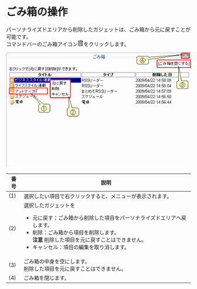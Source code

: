 # ごみ箱の操作

パーソナライズドエリアから削除したガジェットは、ごみ箱から元に戻すことが可能です。  
コマンドバーのごみ箱アイコン![ごみ箱アイコン][Trash icon]をクリックします。

![ごみ箱の画面][Trash Box]

<table>
    <thead>
        <tr>
            <th>番号</th><th>説明</th>
        </tr>
    </thead>
    <tbody>
        <tr>
            <td>(1)</td>
            <td>
                選択したい項目で右クリックすると、メニューが表示されます。
            </td>
        </tr>
        <tr>
            <td>(2)</td>
            <td>
                選択したガジェットを
                <ul>
                    <li>元に戻す：ごみ箱から削除した項目をパーソナライズドエリアへ戻します。</li>
                    <li>
                        削除：ごみ箱から項目を削除します。<br>
                        <strong>注意</strong> 削除した項目を元に戻すことはできません。
                    </li>
                    <li>キャンセル：項目の編集を取り消します。</li>
                </ul>
            </td>
        </tr>
        <tr>
            <td>(3)</td>
            <td>
                ごみ箱の中身を空にします。<br>
                削除した項目を元に戻すことはできません。
            </td>
        </tr>
        <tr>
            <td>(4)</td>
            <td>
                ごみ箱を閉じます。
            </td>
        </tr>
    </tbody>
</table>


[Trash icon]: ../../images/trash.gif "ごみ箱アイコン"
[Trash Box]: images/command-bar/trash-bin-operations.png "ごみ箱の画面"
